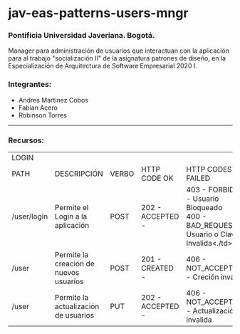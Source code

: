 # jav-eas-patterns-users-mngr

### Pontificia Universidad Javeriana. Bogotá.

Manager para administración de usuarios que interactuan con la aplicación para al trabajo "socialización II" de la asignatura patrones 
de diseño, en la Especialización de Arquitectura de Software Empresarial 2020 I.

### Integrantes:

* Andres Martinez Cobos
* Fabian Acero
* Robinson Torres

* * *

### Recursos:

<table>
    <tr>
        <td>LOGIN</td>
        <td></td>
        <td></td>
        <td></td>
        <td></td>
    </tr>
    <tr>
        <td>PATH</td>
        <td>DESCRIPCIÓN</td>
        <td>VERBO</td>
        <td>HTTP CODE OK</td>
        <td>HTTP CODES FAILED</td>
    </tr>
    <tr>
        <td>/user/login</td>
        <td>Permite el Login a la aplicación</td>
        <td>POST</td>
        <td>202 - ACCEPTED -</td>
        <td>403 - FORBIDDEN - Usuario Bloqueado <br>
            400 - BAD_REQUEST - Usuario o Clave Invalida<./td>
    </tr>
    <tr>
        <td>/user</td>
        <td>Permite la creación de nuevos usuarios</td>
        <td>POST</td>
        <td>201 - CREATED -</td>
        <td>406 - NOT_ACCEPTABLE - Creción invalida</td>
    </tr>
    <tr>
        <td>/user</td>
        <td>Permite la actualización de usuarios</td>
        <td>PUT</td>
        <td>202 - ACCEPTED -</td>
        <td>406 - NOT_ACCEPTABLE - Actualización invalida</td>
    </tr>
</table>

